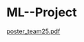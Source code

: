 ﻿# ML--Project
[poster_team25.pdf](https://github.com/user-attachments/files/18466109/poster_team25.pdf)
